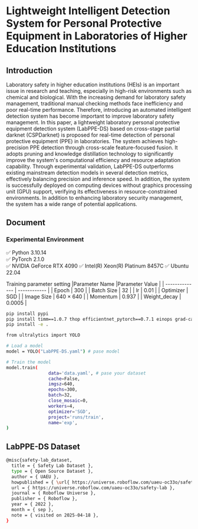 # Lightweight Intelligent Detection System for Personal Protective Equipment in Laboratories of Higher Education Institutions
## Introduction
Laboratory safety in higher education institutions (HEIs) is an important issue in research and teaching, especially in high-risk environments such as chemical and biological. With the increasing demand for laboratory safety management, traditional manual checking methods face inefficiency and poor real-time performance. Therefore, introducing an automated intelligent detection system has become important to improve laboratory safety management. In this paper, a lightweight laboratory personal protective equipment detection system (LabPPE-DS) based on cross-stage partial darknet (CSPDarknet) is proposed for real-time detection of personal protective equipment (PPE) in laboratories. The system achieves high-precision PPE detection through cross-scale feature-focused fusion. It adopts pruning and knowledge distillation technology to significantly improve the system's computational efficiency and resource adaptation capability. Through experimental validation, LabPPE-DS outperforms existing mainstream detection models in several detection metrics, effectively balancing precision and inference speed. In addition, the system is successfully deployed on computing devices without graphics processing unit (GPU) support, verifying its effectiveness in resource-constrained environments. In addition to enhancing laboratory security management, the system has a wide range of potential applications.
## Document
### Experimental Environment
✅ Python 3.10.14  
✅ PyTorch 2.1.0  
✅ NVIDIA GeForce RTX 4090
✅ Intel(R) Xeon(R) Platinum 8457C
✅ Ubuntu 22.04

  Training parameter setting
|Parameter Name  |Parameter Value |
| -------------- | ------------ |
| Epoch          | 300          |
| Batch Size     | 32           |
| lr             | 0.01         |
| Optimizer      | SGD          |
| Image Size     | 640 × 640    |
| Momentum       | 0.937        |
| Weight_decay   | 0.0005       |

```bash
pip install pypi
pip install timm==1.0.7 thop efficientnet_pytorch==0.7.1 einops grad-cam==1.4.8 dill==0.3.8 albumentations==1.4.11 pytorch_wavelets==1.3.0 tidecv PyWavelets opencv-python -i https://pypi.tuna.tsinghua.edu.cn/simple
pip install -e .
```

```bash
from ultralytics import YOLO

# Load a model
model = YOLO("LabPPE-DS.yaml") # pase model

# Train the model
model.train(
                data='data.yaml', # pase your dataset
                cache=False,
                imgsz=640,
                epochs=300,
                batch=32,
                close_mosaic=0,
                workers=4, 
                optimizer='SGD', 
                project='runs/train',
                name='exp',
)
```
## LabPPE-DS Dataset
```bash
@misc{safety-lab_dataset,
  title = { Safety Lab Dataset },
  type = { Open Source Dataset },
  author = { UAEU },
  howpublished = { \url{ https://universe.roboflow.com/uaeu-oc33o/safety-lab } },
  url = { https://universe.roboflow.com/uaeu-oc33o/safety-lab },
  journal = { Roboflow Universe },
  publisher = { Roboflow },
  year = { 2022 },
  month = { sep },
  note = { visited on 2025-04-18 },
}
```
